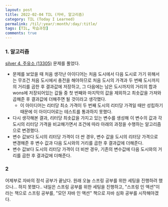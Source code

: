 ```yaml
---
layout: post
title: 2022-02-04 TIL (자바, 알고리즘) 
category: TIL (Today I Learned)
permalink: /til/:year/:month/:day/:title/
tags: [TIL, 학습과정]
comments: true
---
```




### 1. 알고리즘

[silver 4. 주유소 (13305)]() 문제를 풀었다.

- 문제를 보았을 때 처음 생각난 아이디어는 처음 도시에서 다음 도시로 가기 위해서는 무조건 처음 도시에서 충전을 해야하므로 처음 도시의 가격과 두 번째 도시까지의 거리를 곱한 후 결과값에 저장하고, 그 다음에는 남은 도시까지의 거리의 합과 wons에 저장되어있는 값들 중 첫 번째와 마지막의 값을 제외하고 최솟값을 가져와 곱해준 후 결과값에 더해주면 될 것이라고 생각했다.
  - 이 아이디어는 리터당 최소 가격이 두 번째 도시의 리터당 가격일 때만 성립하기 때문에 이 아이디어로는 테스트를 통과하지 못했다.
-  다시 생각해본 결과, 리터당 최솟값을 가지고 있는 변수를 생성해 이 변수의 값과 각 도시의 리터당 가격을 비교해가면서 조건에 따라 아래의 과정을 수행하는 알고리즘으로 변경했다.
  - 변수 값보다 도시의 리터당 가격이 더 싼 경우, 변수 값을 도시의 리터당 가격으로 변경해준 후 변수 값과 다음 도시와의 거리를 곱한 후 결과값에 더해준다.
  - 변수 값보다 도시의 리터당 가격이 더 비싼 경우, 기존의 변수값에 다음 도시와의 거리를 곱한 후 결과값에 더해준다. 





### 2

어제부로 자바의 정석 공부가 끝났다. 원래 오늘 스프링 공부를 위한  세팅을 진행하려 했으나... 하지 못했다.. 내일은 스프링 공부를 위한 세팅을 진행하고, "스프링 인 액션"이라는 책으로 스프링 공부를, "모던 자바 인 액션" 책으로 자바 심화 공부를 시작해야겠다.
